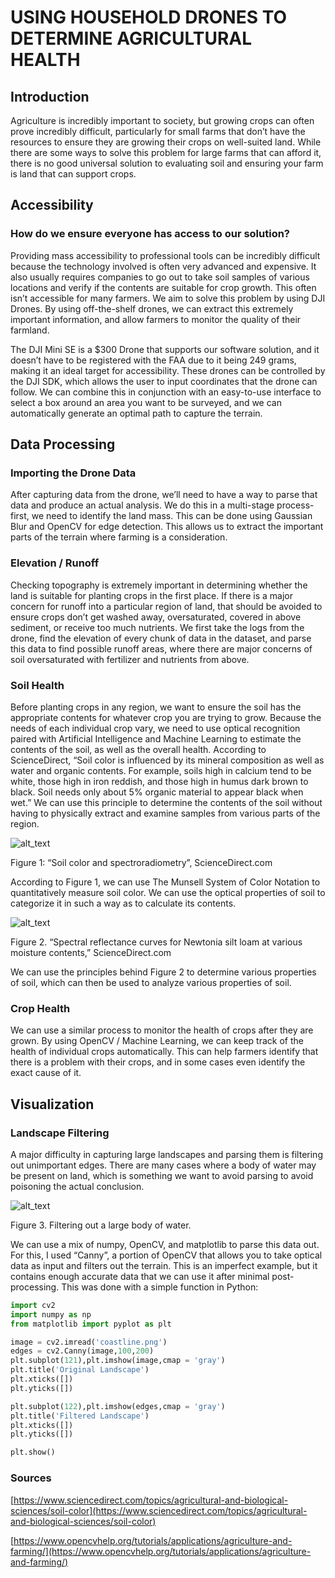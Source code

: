 # **USING HOUSEHOLD DRONES TO DETERMINE AGRICULTURAL HEALTH**

## Introduction

Agriculture is incredibly important to society, but growing crops can often prove incredibly difficult, particularly for small farms that don’t have the resources to ensure they are growing their crops on well-suited land. While there are some ways to solve this problem for large farms that can afford it, there is no good universal solution to evaluating soil and ensuring your farm is land that can support crops.

## Accessibility


### How do we ensure everyone has access to our solution?

Providing mass accessibility to professional tools can be incredibly difficult because the technology involved is often very advanced and expensive. It also usually requires companies to go out to take soil samples of various locations and verify if the contents are suitable for crop growth. This often isn’t accessible for many farmers. We aim to solve this problem by using DJI Drones. By using off-the-shelf drones, we can extract this extremely important information, and allow farmers to monitor the quality of their farmland.

The DJI Mini SE is a $300 Drone that supports our software solution, and it doesn’t have to be registered with the FAA due to it being 249 grams, making it an ideal target for accessibility. These drones can be controlled by the DJI SDK, which allows the user to input coordinates that the drone can follow. We can combine this in conjunction with an easy-to-use interface to select a box around an area you want to be surveyed, and we can automatically generate an optimal path to capture the terrain.


## Data Processing


### Importing the Drone Data

After capturing data from the drone, we’ll need to have a way to parse that data and produce an actual analysis. We do this in a multi-stage process- first, we need to identify the land mass. This can be done using Gaussian Blur and OpenCV for edge detection. This allows us to extract the important parts of the terrain where farming is a consideration.


### Elevation / Runoff

Checking topography is extremely important in determining whether the land is suitable for planting crops in the first place. If there is a major concern for runoff into a particular region of land, that should be avoided to ensure crops don’t get washed away, oversaturated, covered in above sediment, or receive too much nutrients. We first take the logs from the drone, find the elevation of every chunk of data in the dataset, and parse this data to find possible runoff areas, where there are major concerns of soil oversaturated with fertilizer and nutrients from above.


### Soil Health

Before planting crops in any region, we want to ensure the soil has the appropriate contents for whatever crop you are trying to grow. Because the needs of each individual crop vary, we need to use optical recognition paired with Artificial Intelligence and Machine Learning to estimate the contents of the soil, as well as the overall health. According to ScienceDirect, “Soil color is influenced by its mineral composition as well as water and organic contents. For example, soils high in calcium tend to be white, those high in iron reddish, and those high in humus dark brown to black. Soil needs only about 5% organic material to appear black when wet.” We can use this principle to determine the contents of the soil without having to physically extract and examine samples from various parts of the region. 

![alt_text](https://cdn.discordapp.com/attachments/753331022317224058/1213592186902552646/color.png?ex=65f608cc&is=65e393cc&hm=07375cd10d29b56ab645282d3455c2bcd2c9ba20c6e2e7bec4bfb41e9405885e&"image_tooltip")


Figure 1: “Soil color and spectroradiometry”, ScienceDirect.com

According to Figure 1, we can use The Munsell System of Color Notation to quantitatively measure soil color. We can use the optical properties of soil to categorize it in such a way as to calculate its contents.

![alt_text](https://cdn.discordapp.com/attachments/753331022317224058/1213592186646564934/reflectance-wavelength.png?ex=65f608cc&is=65e393cc&hm=adcfbe32009d0cded347088694b2589a6984f47335ebcc45d813a75d961eeca9& "image_tooltip")


Figure 2. “Spectral reflectance curves for Newtonia silt loam at various moisture contents,” ScienceDirect.com

We can use the principles behind Figure 2 to determine various properties of soil, which can then be used to analyze various properties of soil.


### Crop Health

We can use a similar process to monitor the health of crops after they are grown. By using OpenCV / Machine Learning, we can keep track of the health of individual crops automatically. This can help farmers identify that there is a problem with their crops, and in some cases even identify the exact cause of it.


## Visualization


### Landscape Filtering

A major difficulty in capturing large landscapes and parsing them is filtering out unimportant edges. There are many cases where a body of water may be present on land, which is something we want to avoid parsing to avoid poisoning the actual conclusion.


![alt_text](https://cdn.discordapp.com/attachments/753331022317224058/1213590053721473044/Screenshot_from_2024-03-02_15-35-33.png?ex=65f606d0&is=65e391d0&hm=24ed499d9c1182e69995057c99676de5cd1eb65d25e59033a00c34b0159fbe36& "image_tooltip")


Figure 3. Filtering out a large body of water.

We can use a mix of numpy, OpenCV, and matplotlib to parse this data out. For this, I used “Canny”, a portion of OpenCV that allows you to take optical data as input and filters out the terrain. This is an imperfect example, but it contains enough accurate data that we can use it after minimal post-processing. This was done with a simple function in Python: 

```python
import cv2
import numpy as np
from matplotlib import pyplot as plt

image = cv2.imread('coastline.png')
edges = cv2.Canny(image,100,200)
plt.subplot(121),plt.imshow(image,cmap = 'gray')
plt.title('Original Landscape')
plt.xticks([])
plt.yticks([])

plt.subplot(122),plt.imshow(edges,cmap = 'gray')
plt.title('Filtered Landscape')
plt.xticks([])
plt.yticks([])

plt.show()
```

### Sources

[https://www.sciencedirect.com/topics/agricultural-and-biological-sciences/soil-color](https://www.sciencedirect.com/topics/agricultural-and-biological-sciences/soil-color)

[https://www.opencvhelp.org/tutorials/applications/agriculture-and-farming/](https://www.opencvhelp.org/tutorials/applications/agriculture-and-farming/)
